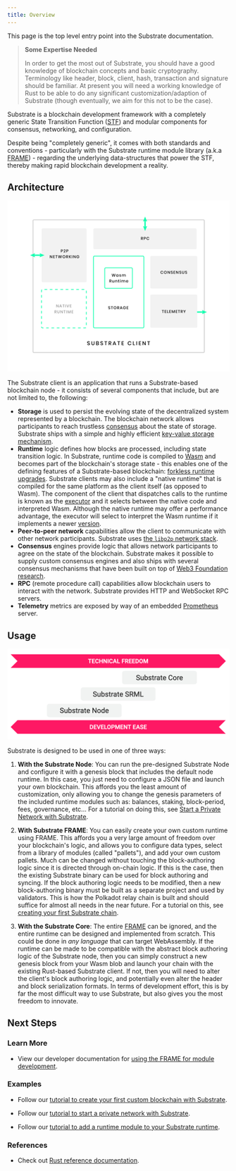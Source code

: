```yaml
---
title: Overview
---
```


This page is the top level entry point into the Substrate documentation.

> **Some Expertise Needed**
>
> In order to get the most out of Substrate, you should have a good knowledge of blockchain concepts and basic
> cryptography. Terminology like header, block, client, hash, transaction and signature should be familiar. At present
> you will need a working knowledge of Rust to be able to do any significant customization/adaption of Substrate (though
> eventually, we aim for this not to be the case).

Substrate is a blockchain development framework with a completely generic State Transition Function
([STF](knowledgebase/getting-started/glossary#stf-state-transition-function)) and modular components for consensus,
networking, and configuration.

Despite being "completely generic", it comes with both standards and conventions - particularly with the Substrate
runtime module library (a.k.a [FRAME](knowledgebase/runtime/frame.md)) - regarding the underlying data-structures that
power the STF, thereby making rapid blockchain development a reality.

## Architecture

![Substrate Client Architecture](assets/substrate-arch.png)

The Substrate client is an application that runs a Substrate-based blockchain node - it consists of several components
that include, but are not limited to, the following:

- **Storage** is used to persist the evolving state of the decentralized system represented by a blockchain. The
  blockchain network allows participants to reach trustless [consensus](knowledgebase/advanced/consensus) about the
  state of storage. Substrate ships with a simple and highly efficient
  [key-value storage mechanism](knowledgebase/advanced/storage).
- **Runtime** logic defines how blocks are processed, including state transition logic. In Substrate, runtime code is
  compiled to [Wasm](knowledgebase/getting-started/glossary#webassembly-wasm) and becomes part of the blockchain's
  storage state - this enables one of the defining features of a Substrate-based blockchain:
  [forkless runtime upgrades](knowledgebase/advanced/executor#forkless-runtime-upgrades). Substrate clients may also
  include a "native runtime" that is compiled for the same platform as the client itself (as opposed to Wasm). The
  component of the client that dispatches calls to the runtime is known as the
  [executor](knowledgebase/advanced/executor) and it selects between the native code and interpreted Wasm. Although the
  native runtime may offer a performance advantage, the executor will select to interpret the Wasm runtime if it
  implements a newer [version](knowledgebase/advanced/executor#runtime-versioning).
- **Peer-to-peer network** capabilities allow the client to communicate with other network participants. Substrate uses
  [the `libp2p` network stack](https://libp2p.io/).
- **Consensus** engines provide logic that allows network participants to agree on the state of the blockchain.
  Substrate makes it possible to supply custom consensus engines and also ships with several consensus mechanisms that
  have been built on top of [Web3 Foundation research](https://w3f-research.readthedocs.io/en/latest/index.html).
- **RPC** (remote procedure call) capabilities allow blockchain users to interact with the network. Substrate provides
  HTTP and WebSocket RPC servers.
- **Telemetry** metrics are exposed by way of an embedded [Prometheus](https://prometheus.io/) server.

## Usage

![Technical Freedom vs Development Ease](assets/technical-freedom.png)

Substrate is designed to be used in one of three ways:

1. **With the Substrate Node**: You can run the pre-designed Substrate Node and configure it with a genesis block that
   includes the default node runtime. In this case, you just need to configure a JSON file and launch your own
   blockchain. This affords you the least amount of customization, only allowing you to change the genesis parameters of
   the included runtime modules such as: balances, staking, block-period, fees, governance, etc... For a tutorial on
   doing this, see [Start a Private Network with Substrate](tutorials/start-a-private-network/index.md).

2. **With Substrate FRAME**: You can easily create your own custom runtime using FRAME. This affords you a very large
   amount of freedom over your blockchain's logic, and allows you to configure data types, select from a library of
   modules (called "pallets"), and add your own custom pallets. Much can be changed without touching the block-authoring
   logic since it is directed through on-chain logic. If this is the case, then the existing Substrate binary can be
   used for block authoring and syncing. If the block authoring logic needs to be modified, then a new block-authoring
   binary must be built as a separate project and used by validators. This is how the Polkadot relay chain is built and
   should suffice for almost all needs in the near future. For a tutorial on this, see
   [creating your first Substrate chain](tutorials/create-your-first-substrate-chain/index.md).

3. **With the Substrate Core**: The entire [FRAME](knowledgebase/runtime/frame.md) can be ignored, and the entire
   runtime can be designed and implemented from scratch. This could be done in _any language_ that can target
   WebAssembly. If the runtime can be made to be compatible with the abstract block authoring logic of the Substrate
   node, then you can simply construct a new genesis block from your Wasm blob and launch your chain with the existing
   Rust-based Substrate client. If not, then you will need to alter the client's block authoring logic, and potentially
   even alter the header and block serialization formats. In terms of development effort, this is by far the most
   difficult way to use Substrate, but also gives you the most freedom to innovate.

## Next Steps

### Learn More

- View our developer documentation for [using the FRAME for module development](knowledgebase/runtime/frame.md).

### Examples

- Follow our
  [tutorial to create your first custom blockchain with Substrate](tutorials/create-your-first-substrate-chain/).

- Follow our [tutorial to start a private network with Substrate](tutorials/start-a-private-network/).

- Follow our [tutorial to add a runtime module to your Substrate runtime](tutorials/add-a-pallet-to-your-runtime/).

### References

- Check out [Rust reference documentation](https://crates.parity.io).
